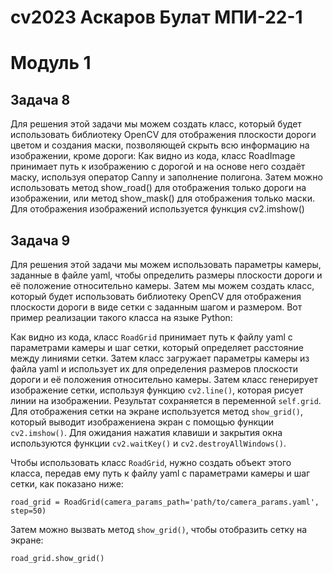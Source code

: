 # cv2023 Аскаров Булат МПИ-22-1

# Модуль 1

## Задача 8

Для решения этой задачи мы можем создать класс, который будет использовать библиотеку OpenCV для отображения плоскости дороги цветом и создания маски, позволяющей скрыть всю информацию на изображении, кроме дороги:
Как видно из кода, класс RoadImage принимает путь к изображению с дорогой и на основе него создаёт маску, используя оператор Canny и заполнение полигона. Затем можно использовать метод show_road() для отображения только дороги на изображении, или метод show_mask() для отображения только маски. Для отображения изображений используется функция cv2.imshow()

## Задача 9
Для решения этой задачи мы можем использовать параметры камеры, заданные в файле yaml, чтобы определить размеры плоскости дороги и её положение относительно камеры. Затем мы можем создать класс, который будет использовать библиотеку OpenCV для отображения плоскости дороги в виде сетки с заданным шагом и размером. Вот пример реализации такого класса на языке Python:

Как видно из кода, класс `RoadGrid` принимает путь к файлу yaml с параметрами камеры и шаг сетки, который определяет расстояние между линиями сетки. Затем класс загружает параметры камеры из файла yaml и использует их для определения размеров плоскости дороги и её положения относительно камеры. Затем класс генерирует изображение сетки, используя функцию `cv2.line()`, которая рисует линии на изображении. Результат сохраняется в переменной `self.grid`. Для отображения сетки на экране используется метод `show_grid()`, который выводит изображениена экран с помощью функции `cv2.imshow()`. Для ожидания нажатия клавиши и закрытия окна используются функции `cv2.waitKey()` и `cv2.destroyAllWindows()`.

Чтобы использовать класс `RoadGrid`, нужно создать объект этого класса, передав ему путь к файлу yaml с параметрами камеры и шаг сетки, как показано ниже:

```
road_grid = RoadGrid(camera_params_path='path/to/camera_params.yaml', step=50)
```

Затем можно вызвать метод `show_grid()`, чтобы отобразить сетку на экране:

```
road_grid.show_grid()
```
